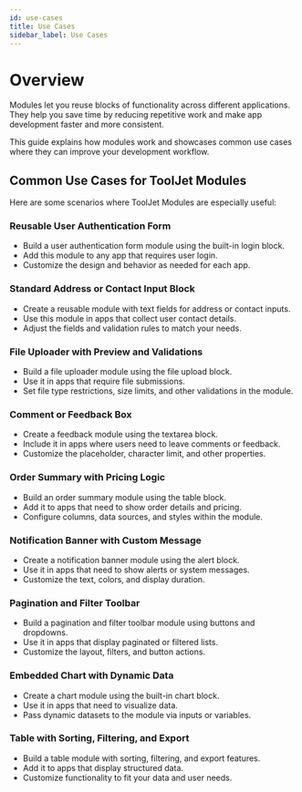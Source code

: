 ```yaml
---
id: use-cases
title: Use Cases
sidebar_label: Use Cases
---
```


# Overview

Modules let you reuse blocks of functionality across different applications. They help you save time by reducing repetitive work and make app development faster and more consistent.

This guide explains how modules work and showcases common use cases where they can improve your development workflow.

## Common Use Cases for ToolJet Modules

Here are some scenarios where ToolJet Modules are especially useful:

### Reusable User Authentication Form

- Build a user authentication form module using the built-in login block.
- Add this module to any app that requires user login.
- Customize the design and behavior as needed for each app.

### Standard Address or Contact Input Block

- Create a reusable module with text fields for address or contact inputs.
- Use this module in apps that collect user contact details.
- Adjust the fields and validation rules to match your needs.

### File Uploader with Preview and Validations

- Build a file uploader module using the file upload block.
- Use it in apps that require file submissions.
- Set file type restrictions, size limits, and other validations in the module.

### Comment or Feedback Box

- Create a feedback module using the textarea block.
- Include it in apps where users need to leave comments or feedback.
- Customize the placeholder, character limit, and other properties.

### Order Summary with Pricing Logic

- Build an order summary module using the table block.
- Add it to apps that need to show order details and pricing.
- Configure columns, data sources, and styles within the module.

### Notification Banner with Custom Message

- Create a notification banner module using the alert block.
- Use it in apps that need to show alerts or system messages.
- Customize the text, colors, and display duration.

### Pagination and Filter Toolbar

- Build a pagination and filter toolbar module using buttons and dropdowns.
- Use it in apps that display paginated or filtered lists.
- Customize the layout, filters, and button actions.

### Embedded Chart with Dynamic Data

- Create a chart module using the built-in chart block.
- Use it in apps that need to visualize data.
- Pass dynamic datasets to the module via inputs or variables.

### Table with Sorting, Filtering, and Export

- Build a table module with sorting, filtering, and export features.
- Add it to apps that display structured data.
- Customize functionality to fit your data and user needs.